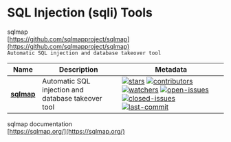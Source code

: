 # SQL Injection (sqli) Tools

sqlmap  
[https://github.com/sqlmapproject/sqlmap](https://github.com/sqlmapproject/sqlmap)  
`Automatic SQL injection and database takeover tool`  

| Name | Description | Metadata |
| ------ | ------------ | ---------- |
| **[sqlmap](https://github.com/sqlmapproject/sqlmap)** | Automatic SQL injection and database takeover tool |[![stars](https://badgen.net/github/stars/sqlmapproject/sqlmap)](https://badgen.net/github/stars/sqlmapproject/sqlmap) [![contributors](https://badgen.net/github/contributors/sqlmapproject/sqlmap)](https://badgen.net/github/contributors/sqlmapproject/sqlmap) [![watchers](https://badgen.net/github/watchers/sqlmapproject/sqlmap)](https://badgen.net/github/watchers/sqlmapproject/sqlmap) [![open-issues](https://badgen.net/github/open-issues/sqlmapproject/sqlmap)](https://badgen.net/github/open-issues/sqlmapproject/sqlmap) [![closed-issues](https://badgen.net/github/closed-issues/sqlmapproject/sqlmap)](https://badgen.net/github/closed-issues/sqlmapproject/sqlmap) [![last-commit](https://badgen.net/github/last-commit/sqlmapproject/sqlmap)](https://badgen.net/github/last-commit/sqlmapproject/sqlmap) |  

sqlmap documentation  
[https://sqlmap.org/](https://sqlmap.org/)  
